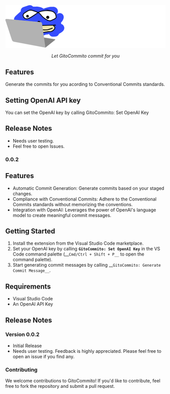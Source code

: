 <p align="center">
  <a href="https://github.com/miguelvalente/gitocommmito"><img src="https://github.com/miguelvalente/gitocommito/blob/master/assets/banner.png?raw=true" alt="GitoCommito"></a>
</p>
<p align="center">
    <em>Let GitoCommito commit for you</em>
</p>

## Features

Generate the commits for you acording to Conventional Commits standards.

## Setting OpenAI API key

You can set the OpenAI key by calling GitoCommito: Set OpenAI Key

## Release Notes

- Needs user testing. 
- Feel free to open Issues.


### 0.0.2
## Features

-  Automatic Commit Generation: Generate commits based on your staged changes.
-  Compliance with Conventional Commits: Adhere to the Conventional Commits standards without memorizing the conventions.
-  Integration with OpenAI: Leverages the power of OpenAI's language model to create meaningful commit messages.

## Getting Started

1.  Install the extension from the Visual Studio Code marketplace.
2.  Set your OpenAI key by calling __`GitoCommito: Set OpenAI Key`__ in the VS Code command palette (__`Cmd/Ctrl + Shift + P__` to open the command palette).
3.  Start generating commit messages by calling __`GitoCommito: Generate Commit Message__`.

## Requirements

- Visual Studio Code
- An OpenAI API Key

## Release Notes
### Version 0.0.2

- Initial Release
- Needs user testing. Feedback is highly appreciated. Please feel free to open an issue if you find any.

### Contributing

We welcome contributions to GitoCommito! If you'd like to contribute, feel free to fork the repository and submit a pull request.
